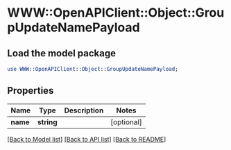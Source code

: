 # WWW::OpenAPIClient::Object::GroupUpdateNamePayload

## Load the model package
```perl
use WWW::OpenAPIClient::Object::GroupUpdateNamePayload;
```

## Properties
Name | Type | Description | Notes
------------ | ------------- | ------------- | -------------
**name** | **string** |  | [optional] 

[[Back to Model list]](../README.md#documentation-for-models) [[Back to API list]](../README.md#documentation-for-api-endpoints) [[Back to README]](../README.md)


